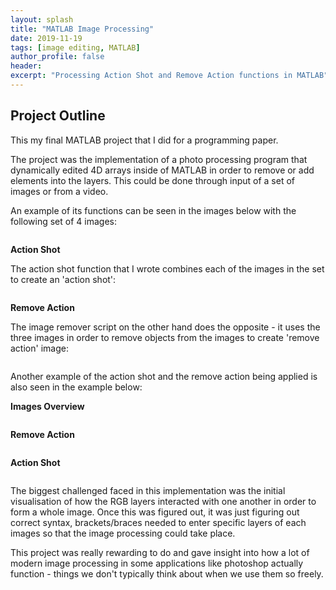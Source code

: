 ```yaml
---
layout: splash
title: "MATLAB Image Processing"
date: 2019-11-19
tags: [image editing, MATLAB]
author_profile: false
header:
excerpt: "Processing Action Shot and Remove Action functions in MATLAB"
---
```

## Project Outline
This my final MATLAB project that I did for a programming paper.

The project was the implementation of a photo processing program that dynamically
edited 4D arrays inside of MATLAB in order to remove or add elements into the
layers. This could be done through input of a set of images or from a video.


An example of its functions can be seen in the images below with the following set of 4 images:

<img src="{{ site.url }}{{ site.baseurl }}/images/matlab/Overview.JPG" alt="">


**Action Shot**

The action shot function that I wrote combines each of the images in the set to create an 'action shot':

<img src="{{ site.url }}{{ site.baseurl }}/images/matlab/Action Shot.JPG" alt="">


**Remove Action**

The image remover script on the other hand does the opposite - it uses the three images in order to remove objects from the images to create 'remove action' image:

<img src="{{ site.url }}{{ site.baseurl }}/images/matlab/Remove Action.JPG" alt="">

Another example of the action shot and the remove action being applied is also seen in the example below:

**Images Overview**

<img src="{{ site.url }}{{ site.baseurl }}/images/matlab/Overview 2.JPG" alt="">

**Remove Action**

<img src="{{ site.url }}{{ site.baseurl }}/images/matlab/Remove Action 2.JPG" alt="">

**Action Shot**

<img src="{{ site.url }}{{ site.baseurl }}/images/matlab/Action Shot2.JPG" alt="">


The biggest challenged faced in this implementation was the initial visualisation of how the RGB
layers interacted with one another in order to form a whole image. Once this was figured out, it
was just figuring out correct syntax, brackets/braces needed to enter specific layers of each images
so that the image processing could take place.

This project was really rewarding to do and gave insight into how a lot of modern image processing in
some applications like photoshop actually function - things we don't typically think about when we use them so freely.
